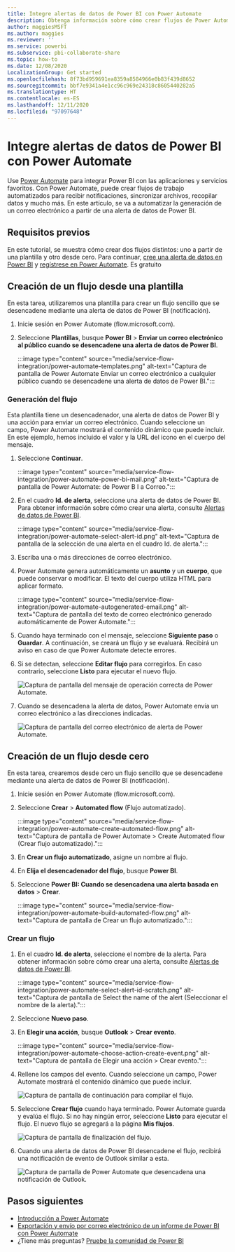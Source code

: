 ```yaml
---
title: Integre alertas de datos de Power BI con Power Automate
description: Obtenga información sobre cómo crear flujos de Power Automate desencadenados por alertas de datos de Power BI.
author: maggiesMSFT
ms.author: maggies
ms.reviewer: ''
ms.service: powerbi
ms.subservice: pbi-collaborate-share
ms.topic: how-to
ms.date: 12/08/2020
LocalizationGroup: Get started
ms.openlocfilehash: 8f73bd959691ea8359a8584966e0b83f439d8652
ms.sourcegitcommit: bbf7e9341a4e1cc96c969e24318c8605440282a5
ms.translationtype: HT
ms.contentlocale: es-ES
ms.lasthandoff: 12/11/2020
ms.locfileid: "97097648"
---
```

# <a name="integrate-power-bi-data-alerts-with-power-automate"></a>Integre alertas de datos de Power BI con Power Automate

Use [Power Automate](/power-automate/getting-started) para integrar Power BI con las aplicaciones y servicios favoritos. Con Power Automate, puede crear flujos de trabajo automatizados para recibir notificaciones, sincronizar archivos, recopilar datos y mucho más. En este artículo, se va a automatizar la generación de un correo electrónico a partir de una alerta de datos de Power BI.

## <a name="prerequisites"></a>Requisitos previos
En este tutorial, se muestra cómo crear dos flujos distintos: uno a partir de una plantilla y otro desde cero. Para continuar, [cree una alerta de datos en Power BI](../create-reports/service-set-data-alerts.md) y [regístrese en Power Automate](https://flow.microsoft.com/#home-signup). Es gratuito

## <a name="create-a-flow-from-a-template"></a>Creación de un flujo desde una plantilla
En esta tarea, utilizaremos una plantilla para crear un flujo sencillo que se desencadene mediante una alerta de datos de Power BI (notificación).

1. Inicie sesión en Power Automate (flow.microsoft.com).
2. Seleccione **Plantillas**, busque **Power BI** > **Enviar un correo electrónico al público cuando se desencadene una alerta de datos de Power BI**.
   
    :::image type="content" source="media/service-flow-integration/power-automate-templates.png" alt-text="Captura de pantalla de Power Automate Enviar un correo electrónico a cualquier público cuando se desencadene una alerta de datos de Power BI.":::

### <a name="build-the-flow"></a>Generación del flujo
Esta plantilla tiene un desencadenador, una alerta de datos de Power BI y una acción para enviar un correo electrónico. Cuando seleccione un campo, Power Automate mostrará el contenido dinámico que puede incluir.  En este ejemplo, hemos incluido el valor y la URL del icono en el cuerpo del mensaje.

1. Seleccione **Continuar**.

    :::image type="content" source="media/service-flow-integration/power-automate-power-bi-mail.png" alt-text="Captura de pantalla de Power Automate: de Power B I a Correo.":::

1. En el cuadro **Id. de alerta**, seleccione una alerta de datos de Power BI. Para obtener información sobre cómo crear una alerta, consulte [Alertas de datos de Power BI](../create-reports/service-set-data-alerts.md).
   
    :::image type="content" source="media/service-flow-integration/power-automate-select-alert-id.png" alt-text="Captura de pantalla de la selección de una alerta en el cuadro Id. de alerta.":::
2. Escriba una o más direcciones de correo electrónico.

3. Power Automate genera automáticamente un **asunto** y un **cuerpo**, que puede conservar o modificar. El texto del cuerpo utiliza HTML para aplicar formato.

    :::image type="content" source="media/service-flow-integration/power-automate-autogenerated-email.png" alt-text="Captura de pantalla del texto de correo electrónico generado automáticamente de Power Automate.":::

1. Cuando haya terminado con el mensaje, seleccione **Siguiente paso** o **Guardar**.  A continuación, se creará un flujo y se evaluará.  Recibirá un aviso en caso de que Power Automate detecte errores.
2. Si se detectan, seleccione **Editar flujo** para corregirlos. En caso contrario, seleccione **Listo** para ejecutar el nuevo flujo.
   
   ![Captura de pantalla del mensaje de operación correcta de Power Automate.](media/service-flow-integration/power-bi-flow-running.png)
5. Cuando se desencadena la alerta de datos, Power Automate envía un correo electrónico a las direcciones indicadas.  
   
   ![Captura de pantalla del correo electrónico de alerta de Power Automate.](media/service-flow-integration/power-bi-flow-email2.png)

## <a name="create-a-flow-from-scratch"></a>Creación de un flujo desde cero
En esta tarea, crearemos desde cero un flujo sencillo que se desencadene mediante una alerta de datos de Power BI (notificación).

1. Inicie sesión en Power Automate (flow.microsoft.com).
2. Seleccione **Crear** > **Automated flow** (Flujo automatizado).

    :::image type="content" source="media/service-flow-integration/power-automate-create-automated-flow.png" alt-text="Captura de pantalla de Power Automate > Create Automated flow (Crear flujo automatizado).":::   
3. En **Crear un flujo automatizado**, asigne un nombre al flujo.
1. En **Elija el desencadenador del flujo**, busque **Power BI**.
1. Seleccione **Power BI: Cuando se desencadena una alerta basada en datos** > **Crear**.

    :::image type="content" source="media/service-flow-integration/power-automate-build-automated-flow.png" alt-text="Captura de pantalla de Crear un flujo automatizado.":::

### <a name="build-your-flow"></a>Crear un flujo
1. En el cuadro **Id. de alerta**, seleccione el nombre de la alerta. Para obtener información sobre cómo crear una alerta, consulte [Alertas de datos de Power BI](../create-reports/service-set-data-alerts.md).

    :::image type="content" source="media/service-flow-integration/power-automate-select-alert-id-scratch.png" alt-text="Captura de pantalla de Select the name of the alert (Seleccionar el nombre de la alerta).":::   

2. Seleccione **Nuevo paso**.
   
3. En **Elegir una acción**, busque **Outlook** > **Crear evento**.

    :::image type="content" source="media/service-flow-integration/power-automate-choose-action-create-event.png" alt-text="Captura de pantalla de Elegir una acción > Crear evento.":::   
4. Rellene los campos del evento. Cuando seleccione un campo, Power Automate mostrará el contenido dinámico que puede incluir.
   
   ![Captura de pantalla de continuación para compilar el flujo.](media/service-flow-integration/power-bi-flow-event.png)
5. Seleccione **Crear flujo** cuando haya terminado.  Power Automate guarda y evalúa el flujo. Si no hay ningún error, seleccione **Listo** para ejecutar el flujo.  El nuevo flujo se agregará a la página **Mis flujos**.
   
   ![Captura de pantalla de finalización del flujo.](media/service-flow-integration/power-bi-flow-running.png)
6. Cuando una alerta de datos de Power BI desencadene el flujo, recibirá una notificación de evento de Outlook similar a esta.
   
    ![Captura de pantalla de Power Automate que desencadena una notificación de Outlook.](media/service-flow-integration/power-bi-flow-notice.png)

## <a name="next-steps"></a>Pasos siguientes
* [Introducción a Power Automate](/power-automate/getting-started/)
* [Exportación y envío por correo electrónico de un informe de Power BI con Power Automate](service-automate-power-bi-report-export.md)
* ¿Tiene más preguntas? [Pruebe la comunidad de Power BI](https://community.powerbi.com/)
